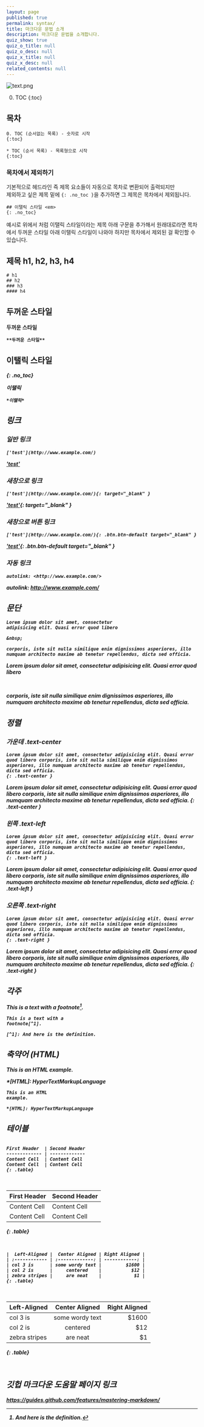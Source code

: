 ```yaml
---
layout: page
published: true
permalink: syntax/
title: 마크다운 문법 소개
description: 마크다운 문법을 소개합니다.
quiz_show: true
quiz_o_title: null
quiz_o_desc: null
quiz_x_title: null
quiz_x_desc: null
related_contents: null
---
```


![text.png]({{site.baseurl}}/media/text.png)

0. TOC
{:toc}

## 목차

```
0. TOC (순서없는 목록) - 숫자로 시작
{:toc}

* TOC (순서 목록) - 목록형으로 시작
{:toc}
```

### 목차에서 제외하기

기본적으로 헤드라인 즉 제목 요소들이 자동으로 목차로 변환되어 출력되지만   
제외하고 싶은 제목 밑에 ```{: .no_toc }```을 추가하면 그 제목은 목차에서 제외됩니다.

```
## 이탤릭 스타일 <em>
{: .no_toc}
```

예시로 위에서 처럼 이탤릭 스타일이라는 제목 아래 구문을 추가해서
원래대로라면 목차에서 두꺼운 스타일 아래 이탤릭 스타일이 나와야 하지만
목차에서 제외된 걸 확인할 수 있습니다.


## 제목 h1, h2, h3, h4

```
# h1
## h2
### h3
#### h4
```

## 두꺼운 스타일 <strong>

**두꺼운 스타일**

```
**두꺼운 스타일**
```

## 이탤릭 스타일 <em>
{: .no_toc}

*이탤릭*

```
*이탤릭*
```

## 링크

### 일반 링크

```
['test'](http://www.example.com/)
```
['test'](http://www.example.com/)

### 새창으로 링크

```
['test'](http://www.example.com/){: target="_blank" }
```
['test'](http://www.example.com/){: target="_blank" }

### 새창으로 버튼 링크 

```
['test'](http://www.example.com/){: .btn.btn-default target="_blank" }
```
['test'](http://www.example.com/){: .btn.btn-default target="_blank" }


### 자동 링크

```
autolink: <http://www.example.com/>
```

autolink: <http://www.example.com/>

## 문단 

```
Lorem ipsum dolor sit amet, consectetur
adipisicing elit. Quasi error quod libero

&nbsp;

corporis, iste sit nulla similique enim dignissimos asperiores, illo numquam architecto maxime ab tenetur repellendus, dicta sed officia.
```

    

Lorem ipsum dolor sit amet, consectetur
adipisicing elit. Quasi error quod libero

&nbsp;

corporis, iste sit nulla similique enim dignissimos asperiores, illo numquam architecto maxime ab tenetur repellendus, dicta sed officia.


## 정렬

### 가운데 .text-center

```
Lorem ipsum dolor sit amet, consectetur adipisicing elit. Quasi error quod libero corporis, iste sit nulla similique enim dignissimos asperiores, illo numquam architecto maxime ab tenetur repellendus, dicta sed officia.
{: .text-center }
```

Lorem ipsum dolor sit amet, consectetur adipisicing elit. Quasi error quod libero corporis, iste sit nulla similique enim dignissimos asperiores, illo numquam architecto maxime ab tenetur repellendus, dicta sed officia.
{: .text-center }

### 왼쪽 .text-left

```
Lorem ipsum dolor sit amet, consectetur adipisicing elit. Quasi error quod libero corporis, iste sit nulla similique enim dignissimos asperiores, illo numquam architecto maxime ab tenetur repellendus, dicta sed officia.
{: .text-left }
```

Lorem ipsum dolor sit amet, consectetur adipisicing elit. Quasi error quod libero corporis, iste sit nulla similique enim dignissimos asperiores, illo numquam architecto maxime ab tenetur repellendus, dicta sed officia.
{: .text-left }

### 오른쪽 .text-right

```
Lorem ipsum dolor sit amet, consectetur adipisicing elit. Quasi error quod libero corporis, iste sit nulla similique enim dignissimos asperiores, illo numquam architecto maxime ab tenetur repellendus, dicta sed officia.
{: .text-right }
```

Lorem ipsum dolor sit amet, consectetur adipisicing elit. Quasi error quod libero corporis, iste sit nulla similique enim dignissimos asperiores, illo numquam architecto maxime ab tenetur repellendus, dicta sed officia.
{: .text-right }

## 각주

This is a text with a
footnote[^1].

[^1]: And here is the definition.

```
This is a text with a
footnote[^1].

[^1]: And here is the definition.
```


## 축약어 (HTML)

This is an HTML
example.

*[HTML]: HyperTextMarkupLanguage

```
This is an HTML
example.

*[HTML]: HyperTextMarkupLanguage
```



## 테이블

```

First Header  | Second Header
------------- | -------------
Content Cell  | Content Cell
Content Cell  | Content Cell
{: .table}
```
&nbsp;

First Header  | Second Header
------------- | -------------
Content Cell  | Content Cell
Content Cell  | Content Cell
{: .table}

&nbsp;
&nbsp;

```
|  Left-Aligned |  Center Aligned | Right Aligned |
| :------------ | :-------------: | ------------: |
| col 3 is      | some wordy text |         $1600 |
| col 2 is      |     centered    |           $12 |
| zebra stripes |     are neat    |            $1 |
{: .table}
```
&nbsp;

|  Left-Aligned |  Center Aligned | Right Aligned |
| :------------ | :-------------: | ------------: |
| col 3 is      | some wordy text |         $1600 |
| col 2 is      |     centered    |           $12 |
| zebra stripes |     are neat    |            $1 |
{: .table}

&nbsp;
&nbsp;


## 깃헙 마크다운 도움말 페이지 링크

<https://guides.github.com/features/mastering-markdown/>
